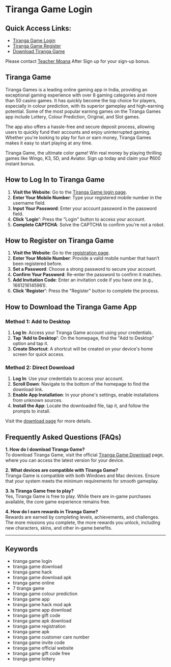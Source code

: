 # Tiranga Game Login

## Quick Access Links:
- [Tiranga Game Login](https://gamelogin.in/tiranga-login/)
- [Tiranga Game Register](https://gamelogin.in/tiranga-login/)
- [Download Tiranga Game](https://gamelogin.in/tiranga-login/)

Please contact [Teacher Moana](https://t.me/TeacherMoanaTiranga2ndAccount) After Sign up for your sign-up bonus.

## Tiranga Game

Tiranga Games is a leading online gaming app in India, providing an exceptional gaming experience with over 8 gaming categories and more than 50 casino games. It has quickly become the top choice for players, especially in colour prediction, with its superior gameplay and high-earning potential. Some of the most popular earning games on the Tiranga Games app include Lottery, Colour Prediction, Original, and Slot games.

The app also offers a hassle-free and secure deposit process, allowing users to quickly fund their accounts and enjoy uninterrupted gaming. Whether you're looking to play for fun or earn money, Tiranga Games makes it easy to start playing at any time.

Tiranga Game, the ultimate color game! Win real money by playing thrilling games like Wingo, K3, 5D, and Aviator. Sign up today and claim your ₹600 instant bonus.

## How to Log In to Tiranga Game

1. **Visit the Website**: Go to the [Tiranga Game login page](https://gamelogin.in/tiranga-login).
2. **Enter Your Mobile Number**: Type your registered mobile number in the username field.
3. **Input Your Password**: Enter your account password in the password field.
4. **Click 'Login'**: Press the "Login" button to access your account.
5. **Complete CAPTCHA**: Solve the CAPTCHA to confirm you're not a robot.

## How to Register on Tiranga Game

1. **Visit the Website**: Go to the [registration page](https://gamelogin.in/tiranga-login/).
2. **Enter Your Mobile Number**: Provide a valid mobile number that hasn’t been registered before.
3. **Set a Password**: Choose a strong password to secure your account.
4. **Confirm Your Password**: Re-enter the password to confirm it matches.
5. **Add Invitation Code**: Enter an invitation code if you have one (e.g., 1661216145961).
6. **Click 'Register'**: Press the "Register" button to complete the process.

## How to Download the Tiranga Game App

### Method 1: Add to Desktop
1. **Log In**: Access your Tiranga Game account using your credentials.
2. **Tap 'Add to Desktop'**: On the homepage, find the "Add to Desktop" option and tap it.
3. **Create Shortcut**: A shortcut will be created on your device's home screen for quick access.

### Method 2: Direct Download
1. **Log In**: Use your credentials to access your account.
2. **Scroll Down**: Navigate to the bottom of the homepage to find the download link.
3. **Enable App Installation**: In your phone's settings, enable installations from unknown sources.
4. **Install the App**: Locate the downloaded file, tap it, and follow the prompts to install.

Visit the [download page](https://gamelogin.in/tiranga-login/) for more details.

## Frequently Asked Questions (FAQs)

**1. How do I download Tiranga Game?**  
To download Tiranga Game, visit the official [Tiranga Game Download](https://gamelogin.in/tiranga-login/) page, where you can access the latest version for your device.

**2. What devices are compatible with Tiranga Game?**  
Tiranga Game is compatible with both Windows and Mac devices. Ensure that your system meets the minimum requirements for smooth gameplay.

**3. Is Tiranga Game free to play?**  
Yes, Tiranga Game is free to play. While there are in-game purchases available, the core game experience remains free.

**4. How do I earn rewards in Tiranga Game?**  
Rewards are earned by completing levels, achievements, and challenges. The more missions you complete, the more rewards you unlock, including new characters, skins, and other in-game benefits.

---

## Keywords

- tiranga game login
- tiranga game download
- tiranga game hack
- tiranga game download apk
- tiranga game online
- 7 tiranga game
- tiranga game colour prediction
- tiranga game app
- tiranga game hack mod apk
- tiranga game app download
- tiranga game gift code
- tiranga game apk download
- tiranga game registration
- tiranga game apk
- tiranga game customer care number
- tiranga game invite code
- tiranga game official website
- tiranga game gift code free
- tiranga game lottery
